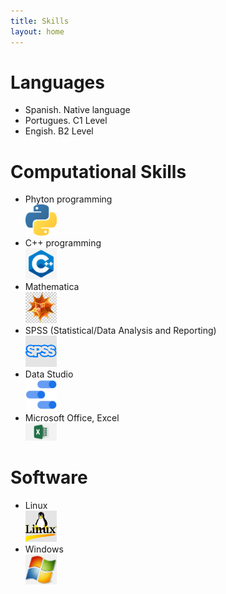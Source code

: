 ```yaml
---
title: Skills
layout: home
---
```


<h1>Languages</h1> 
  <ul>
    <li>Spanish. Native language</li>
    <li>Portugues. C1 Level</li>
    <li>Engish. B2 Level</li>
  </ul>
<h1>Computational Skills</h1>  
 <ul>
  <li>Phyton programming<br>
  <img src="https://raw.githubusercontent.com/julitrii/CV/master/Phython%20logo.png" alt="Phytonlogo" width="50">
  </li>
  <li>C++ programming</li>
   <img src="https://raw.githubusercontent.com/julitrii/CV/master/CLog.jpg" alt="Clogo" width="50">
  <li>Mathematica</li>
  <img src="https://raw.githubusercontent.com/julitrii/CV/master/MatLog.jpg" alt="Matlogo" width="50">
  <li>SPSS (Statistical/Data Analysis and Reporting)</li>
  <img src="https://raw.githubusercontent.com/julitrii/CV/master/spsslog.jpg" alt="SSlogo" width="50">
  <li>Data Studio</li>
  <img src="https://raw.githubusercontent.com/julitrii/CV/master/Datalog.png" alt="Datlogo" width="50">
  <li>Microsoft Office, Excel </li>
  <img src="https://raw.githubusercontent.com/julitrii/CV/master/Excelog.png" alt="Exlogo" width="50">
 </ul>
<h1>Software</h1>
<ul>
  <li>Linux</li>
  <img src="https://raw.githubusercontent.com/julitrii/CV/master/linuxlog.jpg" alt="linxlogo" width="50">
  <li>Windows</li>
  <img src="https://raw.githubusercontent.com/julitrii/CV/master/windlog.png" alt="Exlogo" width="50">
</ul>



